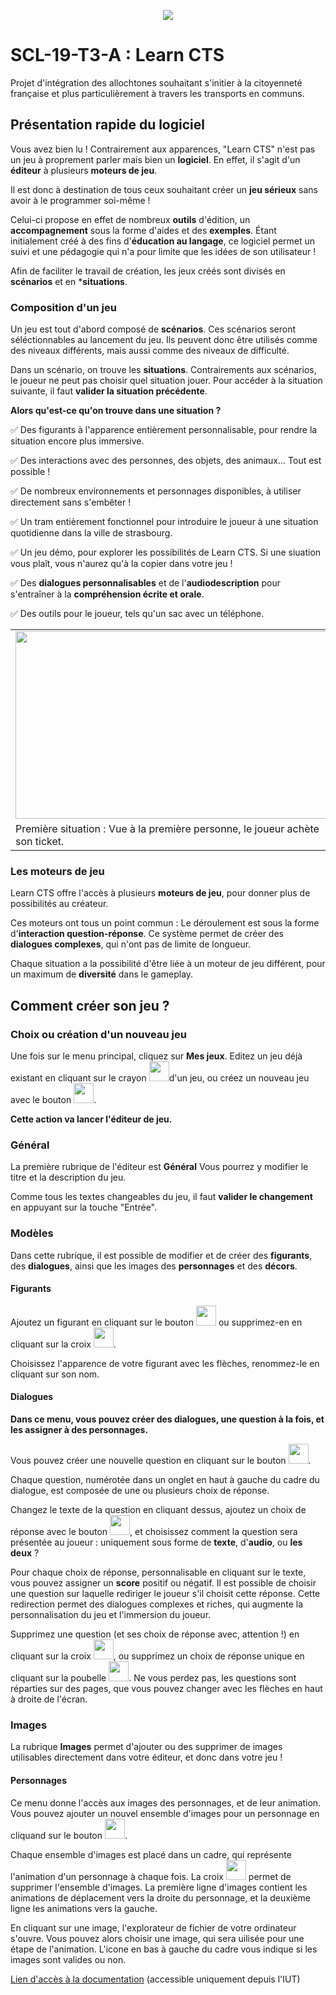 <div style="text-align:center"><p align="center"><img src ="https://i.imgur.com/zA3Xh1a.png" /></p></div>

# SCL-19-T3-A : Learn CTS

Projet d'intégration des allochtones souhaitant s'initier à la citoyenneté française et plus particulièrement à travers les transports en communs.

## Présentation rapide du logiciel

Vous avez bien lu !
Contrairement aux apparences, "Learn CTS" n'est pas un jeu à proprement parler mais bien un **logiciel**.
En effet, il s'agit d'un **éditeur**  à plusieurs **moteurs de jeu**.

Il est donc à destination de tous ceux souhaitant créer un **jeu sérieux** sans avoir à le programmer soi-même !

Celui-ci propose en effet de nombreux **outils** d'édition, un **accompagnement** sous la forme d'aides et des **exemples**. Étant initialement créé à des fins d'**éducation au langage**, ce logiciel permet un suivi et une pédagogie qui n'a pour limite que les idées de son utilisateur !

Afin de faciliter le travail de création, les jeux créés sont divisés en **scénarios** et en ***situations**.

### Composition d'un jeu

Un jeu est tout d'abord composé de **scénarios**. Ces scénarios seront séléctionnables au lancement du jeu. Ils peuvent donc être utilisés comme des niveaux différents, mais aussi comme des niveaux de difficulté.

Dans un scénario, on trouve les **situations**. Contrairements aux scénarios, le joueur ne peut pas choisir quel situation jouer. Pour accéder à la situation suivante, il faut **valider la situation précédente**.

**Alors qu'est-ce qu'on trouve dans une situation ?**

✅ Des figurants à l'apparence entièrement personnalisable, pour rendre la situation encore plus immersive.

✅ Des interactions avec des personnes, des objets, des animaux... Tout est possible !

✅ De nombreux environnements et personnages disponibles, à utiliser directement sans s'embêter !

✅ Un tram entièrement fonctionnel pour introduire le joueur à une situation quotidienne dans la ville de strasbourg.

✅ Un jeu démo, pour explorer les possibilités de Learn CTS. Si une siuation vous plaît, vous n'aurez qu'à la copier dans votre jeu !

✅ Des **dialogues personnalisables** et de l'**audiodescription** pour s'entraîner à la **compréhension écrite et orale**.

✅ Des outils pour le joueur, tels qu'un sac avec un téléphone.

<table align="center">
    <tr>
        <td><img src ="https://i.imgur.com/XfnvfAl.png" width="500" height="300" /></td>
        <td><img src ="https://i.imgur.com/6a5uw1S.png" width="500" height="300" /></td>
    </tr>
    <tr>
        <td>Première situation : Vue à la première personne, le joueur achète son ticket.</td>
        <td>Deuxième situation : Le joueur valide son ticket et monte dans le tram.</td>
    </tr>
</table>

### Les moteurs de jeu

Learn CTS offre l'accès à plusieurs **moteurs de jeu**, pour donner plus de possibilités au créateur. 

Ces moteurs ont tous un point commun : Le déroulement est sous la forme d'**interaction question-réponse**. Ce système permet de créer des **dialogues complexes**, qui n'ont pas de limite de longueur.

Chaque situation a la possibilité d'être liée à un moteur de jeu différent, pour un maximum de **diversité** dans le gameplay.

## Comment créer son jeu ?

### Choix ou création d'un nouveau jeu

Une fois sur le menu principal, cliquez sur **Mes jeux**. Editez un jeu déjà existant en cliquant sur le crayon <img src="https://i.imgur.com/JAbIO2D.png" width="32" height="32"/>d'un jeu, ou créez un nouveau jeu avec le bouton <img src="https://i.imgur.com/TY0AKSZ.png" width="32" height="32"/>.

**Cette action va lancer l'éditeur de jeu.**

### Général

La première rubrique de l'éditeur est **Général** Vous pourrez y modifier le titre et la description du jeu.

Comme tous les textes changeables du jeu, il faut **valider le changement** en appuyant sur la touche "Entrée".

### Modèles

Dans cette rubrique, il est possible de modifier et de créer des **figurants**, des **dialogues**, ainsi que les images des **personnages** et des **décors**.



#### Figurants

Ajoutez un figurant en cliquant sur le bouton <img src="https://i.imgur.com/TY0AKSZ.png" width="32" height="32"/> ou supprimez-en en cliquant sur la croix <img src="https://i.imgur.com/epcD5so.png" width="32" height="32"/>.

Choisissez l'apparence de votre figurant avec les flèches, renommez-le en cliquant sur son nom.

#### Dialogues

**Dans ce menu, vous pouvez créer des dialogues, une question à la fois, et les assigner à des personnages.**

Vous pouvez créer une nouvelle question en cliquant sur le bouton <img src="https://i.imgur.com/TY0AKSZ.png" width="32" height="32"/>.

Chaque question, numérotée dans un onglet en haut à gauche du cadre du dialogue, est composée de une ou plusieurs choix de réponse.

Changez le texte de la question en cliquant dessus, ajoutez un choix de réponse avec le bouton <img src="https://i.imgur.com/p0VrcMo.png" width="32" height="32"/>, et choisissez comment la question sera présentée au joueur : uniquement sous forme de **texte**, d'**audio**, ou **les deux** ?

Pour chaque choix de réponse, personnalisable en cliquant sur le texte, vous pouvez assigner un **score** positif ou négatif. Il est possible de choisir une question sur laquelle rediriger le joueur s'il choisit cette réponse.
Cette redirection permet des dialogues complexes et riches, qui augmente la personnalisation du jeu et l'immersion du joueur.

Supprimez une question (et ses choix de réponse avec, attention !) en cliquant sur la croix <img src="https://i.imgur.com/epcD5so.png" width="32" height="32"/>, ou supprimez un choix de réponse unique en cliquant sur la poubelle <img src="https://i.imgur.com/dDG9pNU.png" width="32" height="32"/>.
Ne vous perdez pas, les questions sont réparties sur des pages, que vous pouvez changer avec les flèches en haut à droite de l'écran.

### Images

La rubrique **Images** permet d'ajouter ou des supprimer de images utilisables directement dans votre éditeur, et donc dans votre jeu !

#### Personnages

Ce menu donne l'accès aux images des personnages, et de leur animation. Vous pouvez ajouter un nouvel ensemble d'images pour un personnage en cliquand sur le bouton <img src="https://i.imgur.com/TY0AKSZ.png" width="32" height="32"/>.

Chaque ensemble d'images est placé dans un cadre, qui représente l'animation d'un personnage à chaque fois. La croix <img src="https://i.imgur.com/epcD5so.png" width="32" height="32"/> permet de supprimer l'ensemble d'images. La première ligne d'images contient les animations de déplacement vers la droite du personnage, et la deuxième ligne les animations vers la gauche.

En cliquant sur une image, l'explorateur de fichier de votre ordinateur s'ouvre. Vous pouvez alors choisir une image, qui sera uilisée pour une étape de l'animation. L'icone en bas à gauche du cadre vous indique si les images sont valides ou non.


[Lien d'accès à la documentation](https://webetu.iutrs.unistra.fr/~lallemann/doc-cts/learn-cts/Learn%20CTS/html/namespace_learn___c_t_s.html) (accessible uniquement depuis l'IUT)
